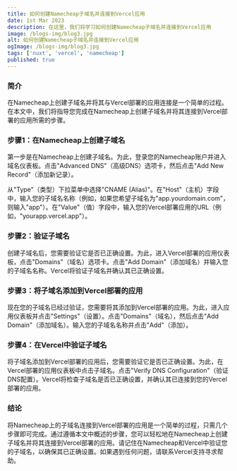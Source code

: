 ```yaml
---
title: 如何创建Namecheap子域名并连接到Vercel应用
date: 1st Mar 2023
description: 在这里，我们将学习如何创建Namecheap子域名并连接到Vercel应用
image: /blogs-img/blog3.jpg
alt: 如何创建Namecheap子域名并连接到Vercel应用
ogImage: /blogs-img/blog3.jpg
tags: ['nuxt', 'vercel', 'namecheap']
published: true
---
```


### 简介

在Namecheap上创建子域名并将其与Vercel部署的应用连接是一个简单的过程。在本文中，我们将指导您完成在Namecheap上创建子域名并将其连接到Vercel部署的应用所需的步骤。

### 步骤1：在Namecheap上创建子域名

第一步是在Namecheap上创建子域名。为此，登录您的Namecheap账户并进入域名仪表板。点击"Advanced DNS"（高级DNS）选项卡，然后点击"Add New Record"（添加新记录）。

从"Type"（类型）下拉菜单中选择"CNAME (Alias)"。在"Host"（主机）字段中，输入您的子域名名称（例如，如果您希望子域名为"app.yourdomain.com"，则输入"app"）。在"Value"（值）字段中，输入您的Vercel部署应用的URL（例如，"yourapp.vercel.app"）。

### 步骤2：验证子域名

创建子域名后，您需要验证它是否已正确设置。为此，进入Vercel部署的应用仪表板，点击"Domains"（域名）选项卡。点击"Add Domain"（添加域名）并输入您的子域名名称。Vercel将验证子域名并确认其已正确设置。

### 步骤3：将子域名添加到Vercel部署的应用

现在您的子域名已经过验证，您需要将其添加到Vercel部署的应用。为此，进入应用仪表板并点击"Settings"（设置）。点击"Domains"（域名），然后点击"Add Domain"（添加域名）。输入您的子域名名称并点击"Add"（添加）。

### 步骤4：在Vercel中验证子域名

将子域名添加到Vercel部署的应用后，您需要验证它是否已正确设置。为此，在Vercel部署的应用仪表板中点击子域名。点击"Verify DNS Configuration"（验证DNS配置）。Vercel将检查子域名是否已正确设置，并确认其已连接到您的Vercel部署的应用。

### 结论

将Namecheap上的子域名连接到Vercel部署的应用是一个简单的过程，只需几个步骤即可完成。通过遵循本文中概述的步骤，您可以轻松地在Namecheap上创建子域名并将其连接到Vercel部署的应用。请记住在Namecheap和Vercel中验证您的子域名，以确保其已正确设置。如果遇到任何问题，请联系Vercel支持寻求帮助。
